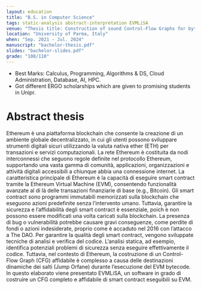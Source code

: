 ```yaml
---
layout: education
title: "B.S. in Computer Science"
tags: static-analysis abstract-interpretation EVMLiSA
venue: "Thesis title: Construction of sound Control‑Flow Graphs for bytecode EVM."
location: "University of Parma, Italy"
when: "Sep. 2021 ‑ Jul. 2024"
manuscript: "bachelor-thesis.pdf"
slides: "bachelor-slides.pdf"
grade: "108/110"
---
```


* Best Marks: Calculus, Programming, Algorithms & DS, Cloud Administration, Database, AI, HPC.
* Got different ERGO scholarships which are given to promising students in Unipr.

# Abstract thesis
Ethereum è una piattaforma blockchain che consente la creazione di un ambiente globale decentralizzato, in cui gli utenti possono sviluppare strumenti digitali sicuri utilizzando la valuta nativa ether (ETH) per transazioni e servizi computazionali.
La rete Ethereum è costituita da nodi interconnessi che seguono regole definite nel protocollo Ethereum, supportando una vasta gamma di comunità, applicazioni, organizzazioni e attività digitali accessibili a chiunque abbia una connessione internet.
La caratteristica principale di Ethereum è la capacità di eseguire smart contract tramite la Ethereum Virtual Machine (EVM), consentendo funzionalità avanzate al di là delle transazioni finanziarie di base (e.g., Bitcoin). Gli smart contract sono programmi immutabili memorizzati sulla blockchain che eseguono azioni predefinite senza l’intervento umano.
Tuttavia, garantire la sicurezza e l’affidabilità degli smart contract è essenziale, poich ́e non possono essere modificati una volta caricati sulla blockchain. La presenza di bug o vulnerabilità potrebbe causare gravi conseguenze, come perdite di fondi o azioni indesiderate, proprio come è accaduto nel 2016 con l’attacco a The DAO.
Per garantire la qualità degli smart contract, vengono sviluppate tecniche di analisi e verifica del codice. L’analisi statica, ad esempio, identifica potenziali problemi di sicurezza senza eseguire effettivamente il codice. Tuttavia, nel contesto di Ethereum, la costruzione di un Control-Flow Graph (CFG) affidabile è complesso a causa delle destinazioni dinamiche dei salti (Jump Orfane) durante l’esecuzione del EVM bytecode.
In questo elaborato viene presentato EVMLiSA, un software in grado di costruire un CFG completo e affidabile di smart contract eseguibili su EVM.

